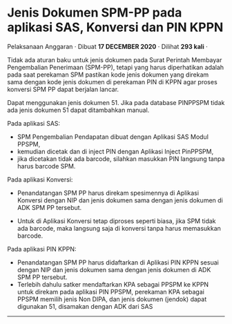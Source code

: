 Jenis Dokumen SPM-PP pada aplikasi SAS, Konversi dan PIN KPPN
=============================================================

Pelaksanaan Anggaran · Dibuat **17 DECEMBER 2020** · Dilihat **293 kali** ·

Tidak ada aturan baku untuk jenis dokumen pada Surat Perintah Membayar Pengembalian Penerimaan (SPM-PP), tetapi yang harus diperhatikan adalah pada saat perekaman SPM pastikan kode jenis dokumen yang direkam sama dengan kode jenis dokumen di perekaman PIN di KPPN agar proses konversi SPM PP dapat berjalan lancar.

Dapat menggunakan jenis dokumen 51. Jika pada database PINPPSPM tidak ada jenis dokumen 51 dapat ditambahkan manual. 

Pada aplikasi SAS:

*   SPM Pengembalian Pendapatan dibuat dengan Aplikasi SAS Modul PPSPM,
*   kemudian dicetak dan di inject PIN dengan Aplikasi Inject PinPPSPM,
*   jika dicetakan tidak ada barcode, silahkan masukkan PIN langsung tanpa harus barcode SPM.

Pada aplikasi Konversi:

*   Penandatangan SPM PP harus direkam spesimennya di Aplikasi Konversi dengan NIP dan jenis dokumen sama dengan jenis dokumen di ADK SPM PP tersebut.  
    
*   Untuk di Aplikasi Konversi tetap diproses seperti biasa, jika SPM tidak ada barcode, maka langsung saja di konversi tanpa harus memasukkan barcode.

Pada aplikasi PIN KPPN:

*   Penandatangan SPM PP harus didaftarkan di Aplikasi PIN KPPN sesuai dengan NIP dan jenis dokumen sama dengan jenis dokumen di ADK SPM PP tersebut.
*   Terlebih dahulu satker mendaftarkan KPA sebagai PPSPM ke KPPN untuk direkam pada aplikasi PIN PPSPM, perekaman KPA sebagai PPSPM memilih jenis Non DIPA, dan jenis dokumen (jendok) dapat digunakan 51, disamakan dengan ADK dari SAS

  
  
  

* * *